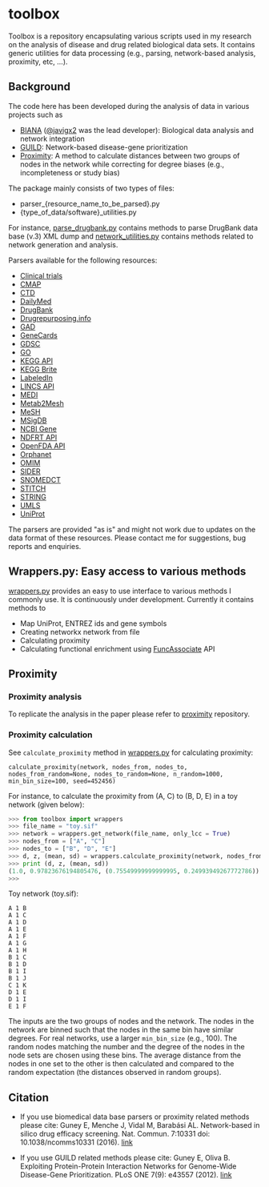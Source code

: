 # toolbox

Toolbox is a repository encapsulating various scripts used in my research on the analysis of disease and drug related biological data sets. 
It contains generic utilities for data processing (e.g., parsing, network-based analysis, proximity, etc, ...).

## Background

The code here has been developed during the analysis of data in various projects such as
- [BIANA](http://github.com/emreg00/biana) ([@javigx2](https://twitter.com/javigx2) was the lead developer): Biological data analysis and network integration
- [GUILD](http://github.com/emreg00/guild): Network-based disease-gene prioritization
- [Proximity](http://github.com/emreg00/proximity): A method to calculate distances between two groups of nodes in the network while correcting for degree biases (e.g., incompleteness or study bias)

The package mainly consists of two types of files:
- parser_{resource_name_to_be_parsed}.py
- {type_of_data/software}_utilities.py

For instance, [parse_drugbank.py](parse_drugbank.py) contains methods to parse DrugBank data base (v.3) XML dump 
and [network_utilities.py](network_utilities.py) contains methods related to network generation and analysis. 

Parsers available for the following resources:

- [Clinical trials](http://clinicaltrials.gov)
- [CMAP](https://www.broadinstitute.org/cmap)
- [CTD](http://ctdbase.org)
- [DailyMed](http://dailymed.nlm.nih.gov)
- [DrugBank](http://www.drugbank.ca)
- [Drugrepurposing.info](http://drugrepurposing.info)
- [GAD](https://geneticassociationdb.nih.gov)
- [GeneCards](http://www.genecards.org)
- [GDSC](http://www.cancerrxgene.org)
- [GO](http://geneontology.org)
- [KEGG API](www.genome.jp/kegg)
- [KEGG Brite](http://www.genome.jp/kegg/brite.html)
- [LabeledIn](http://www.ncbi.nlm.nih.gov/pubmed/25220766)
- [LINCS API](http://www.lincsproject.org)
- [MEDI](https://medschool.vanderbilt.edu/cpm/center-precision-medicine-blog/medi-ensemble-medication-indication-resource)
- [Metab2Mesh](http://metab2mesh.ncibi.org)
- [MeSH](http://www.ncbi.nlm.nih.gov/mesh)
- [MSigDB](http://www.broadinstitute.org/msigdb)
- [NCBI Gene](http://www.ncbi.nlm.nih.gov/gene)
- [NDFRT API](https://rxnav.nlm.nih.gov/NdfrtAPIs.html)
- [OpenFDA API](https://open.fda.gov)
- [Orphanet](http://www.orpha.net)
- [OMIM](http://www.omim.org)
- [SIDER](http://sideeffects.embl.de)
- [SNOMEDCT](https://www.nlm.nih.gov/healthit/snomedct)
- [STITCH](http://stitch.embl.de)
- [STRING](http://string-db.org)
- [UMLS](https://www.nlm.nih.gov/research/umls)
- [UniProt](http://www.uniprot.org)

The parsers are provided "as is" and might not work due to updates on the data format of these resources. Please contact me for suggestions, bug reports and enquiries.


## Wrappers.py: Easy access to various methods

[wrappers.py](wrappers.py) provides an easy to use interface to various methods I commonly use. It is continuously under development. Currently it contains methods to 
- Map UniProt, ENTREZ ids and gene symbols
- Creating networkx network from file 
- Calculating proximity
- Calculating functional enrichment using [FuncAssociate](http://llama.mshri.on.ca/funcassociate/) API


## Proximity

### Proximity analysis
To replicate the analysis in the paper please refer to [proximity](http://github.com/emreg00/proximity) repository.

### Proximity calculation

See `calculate_proximity` method in [wrappers.py](wrappers.py)  for calculating proximity:

`calculate_proximity(network, nodes_from, nodes_to, nodes_from_random=None, nodes_to_random=None, n_random=1000, min_bin_size=100, seed=452456)`

For instance, to calculate the proximity from (A, C) to (B, D, E) in a toy network (given below):

```python
>>> from toolbox import wrappers
>>> file_name = "toy.sif"
>>> network = wrappers.get_network(file_name, only_lcc = True)
>>> nodes_from = ["A", "C"]
>>> nodes_to = ["B", "D", "E"]
>>> d, z, (mean, sd) = wrappers.calculate_proximity(network, nodes_from, nodes_to, min_bin_size = 2)
>>> print (d, z, (mean, sd))
(1.0, 0.97823676194805476, (0.75549999999999995, 0.24993949267772786))
>>>
```

Toy network (toy.sif):
```
A 1 B
A 1 C
A 1 D
A 1 E
A 1 F
A 1 G
A 1 H
B 1 C
B 1 D
B 1 I
B 1 J
C 1 K
D 1 E
D 1 I
E 1 F
```

The inputs are the two groups of nodes and the network. 
The nodes in the network are binned such that the nodes in the same bin have similar degrees. 
For real networks, use a larger `min_bin_size` (e.g., 100). 
The random nodes matching the number and the degree of the nodes in the node sets are chosen
using these bins.
The average distance from the nodes in one set to the other is then calculated and compared to the 
random expectation (the distances observed in random groups).

## Citation

* If you use biomedical data base parsers or proximity related methods please cite: Guney E, Menche J, Vidal M, Barab&aacute;si AL. Network-based in silico drug efficacy screening. Nat. Commun. 7:10331 doi: 10.1038/ncomms10331 (2016). [link](http://www.nature.com/ncomms/2016/160201/ncomms10331/full/ncomms10331.html)

* If you use GUILD related methods please cite: 
Guney E, Oliva B. Exploiting Protein-Protein Interaction Networks for Genome-Wide Disease-Gene Prioritization. PLoS ONE 7(9): e43557 (2012). [link](http://journals.plos.org/plosone/article?id=10.1371/journal.pone.0043557)

